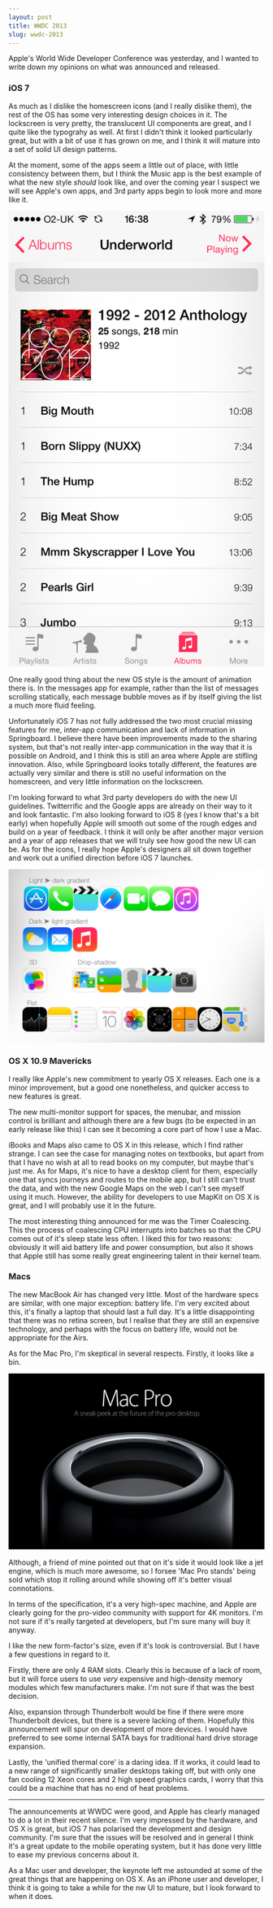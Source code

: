 ```yaml
---
layout: post
title: WWDC 2013
slug: wwdc-2013
---
```




Apple's World Wide Developer Conference was yesterday, and I wanted to write down my opinions on what was announced and released.


### iOS 7

As much as I dislike the homescreen icons (and I really dislike them), the rest of the OS has some very interesting design choices in it. The lockscreen is very pretty, the translucent UI components are great, and I quite like the typograhy as well. At first I didn't think it looked particularly great, but with a bit of use it has grown on me, and I think it will mature into a set of solid UI design patterns.

At the moment, some of the apps seem a little out of place, with little consistency between them, but I think the Music app is the best example of what the new style *should* look like, and over the coming year I suspect we will see Apple's own apps, and 3rd party apps begin to look more and more like it.

![iOS 7 Music App](assets/post_images/wwdc-2013-music.png)

One really good thing about the new OS style is the amount of animation there is. In the messages app for example, rather than the list of messages scrolling statically, each message bubble moves as if by itself giving the list a much more fluid feeling.

Unfortunately iOS 7 has not fully addressed the two most crucial missing features for me, inter-app communication and lack of information in Springboard. I believe there have been improvements made to the sharing system, but that's not really inter-app communication in the way that it is possible on Android, and I think this is still an area where Apple are stifling innovation. Also, while Springboard looks totally different, the features are actually very similar and there is still no useful information on the homescreen, and very little information on the lockscreen.

I'm looking forward to what 3rd party developers do with the new UI guidelines. Twitterrific and the Google apps are already on their way to it and look fantastic. I'm also looking forward to iOS 8 (yes I know that's a bit early) when hopefully Apple will smooth out some of the rough edges and build on a year of feedback. I think it will only be after another major version and a year of app releases that we will truly see how good the new UI can be. As for the icons, I really hope Apple's designers all sit down together and work out a unified direction before iOS 7 launches.

![iOS 7 Icons](assets/post_images/wwdc-2013-icons.jpg)


### OS X 10.9 Mavericks

I really like Apple's new commitment to yearly OS X releases. Each one is a minor improvement, but a good one nonetheless, and quicker access to new features is great.

The new multi-monitor support for spaces, the menubar, and mission control is brilliant and although there are a few bugs (to be expected in an early release like this) I can see it becoming a core part of how I use a Mac.

iBooks and Maps also came to OS X in this release, which I find rather strange. I can see the case for managing notes on textbooks, but apart from that I have no wish at all to read books on my computer, but maybe that's just me. As for Maps, it's nice to have a desktop client for them, especially one that syncs journeys and routes to the mobile app, but I still can't trust the data, and with the new Google Maps on the web I can't see myself using it much. However, the ability for developers to use MapKit on OS X is great, and I will probably use it in the future.

The most interesting thing announced for me was the Timer Coalescing. This the process of coalescing CPU interrupts into batches so that the CPU comes out of it's sleep state less often. I liked this for two reasons: obviously it will aid battery life and power consumption, but also it shows that Apple still has some really great engineering talent in their kernel team.


### Macs

The new MacBook Air has changed very little. Most of the hardware specs are similar, with one major exception: battery life. I'm very excited about this, it's finally a laptop that should last a full day. It's a little disappointing that there was no retina screen, but I realise that they are still an expensive technology, and perhaps with the focus on battery life, would not be appropriate for the Airs.

As for the Mac Pro, I'm skeptical in several respects. Firstly, it looks like a bin.

![Mac Pro](assets/post_images/wwdc-2013-macpro.jpg)

Although, a friend of mine pointed out that on it's side it would look like a jet engine, which is much more awesome, so I forsee 'Mac Pro stands' being sold which stop it rolling around while showing off it's better visual connotations.

In terms of the specification, it's a very high-spec machine, and Apple are clearly going for the pro-video community with support for 4K monitors. I'm not sure if it's really targeted at developers, but I'm sure many will buy it anyway.

I like the new form-factor's size, even if it's look is controversial. But I have a few questions in regard to it.

Firstly, there are only 4 RAM slots. Clearly this is because of a lack of room, but it will force users to use *very* expensive and high-density memory modules which few manufacturers make. I'm not sure if that was the best decision.

Also, expansion through Thunderbolt would be fine if there were more Thunderbolt devices, but there is a severe lacking of them. Hopefully this announcement will spur on development of more devices. I would have preferred to see some internal SATA bays for traditional hard drive storage expansion.

Lastly, the 'unified thermal core' is a daring idea. If it works, it could lead to a new range of significantly smaller desktops taking off, but with only one fan cooling 12 Xeon cores and 2 high speed graphics cards, I worry that this could be a machine that has no end of heat problems.


- - -

The announcements at WWDC were good, and Apple has clearly managed to do a lot in their recent silence. I'm very impressed by the hardware, and OS X is great, but iOS 7 has polarised the development and design community. I'm sure that the issues will be resolved and in general I think it's a great update to the mobile operating system, but it has done very little to ease my previous concerns about it.

As a Mac user and developer, the keynote left me astounded at some of the great things that are happening on OS X. As an iPhone user and developer, I think it is going to take a while for the nw UI to mature, but I look forward to when it does.
